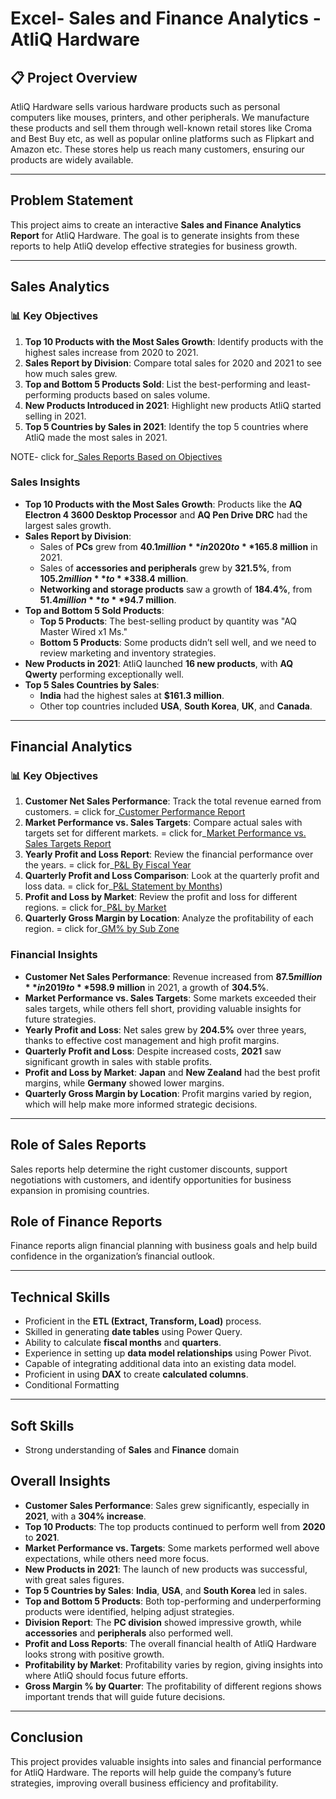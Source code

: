 # Excel- Sales and Finance Analytics - AtliQ Hardware


## 📋 Project Overview

AtliQ Hardware sells various hardware products such as personal computers like mouses, printers, and other peripherals. We manufacture these products and sell them through well-known retail stores like Croma and Best Buy etc, as well as popular online platforms such as Flipkart and Amazon etc. These stores help us reach many customers, ensuring our products are widely available.

---

## Problem Statement

This project aims to create an interactive **Sales and Finance Analytics Report** for AtliQ Hardware. The goal is to generate insights from these reports to help AtliQ develop effective strategies for business growth.

---

## Sales Analytics

### 📊 Key Objectives

1. **Top 10 Products with the Most Sales Growth**: Identify products with the highest sales increase from 2020 to 2021.
2. **Sales Report by Division**: Compare total sales for 2020 and 2021 to see how much sales grew.
3. **Top and Bottom 5 Products Sold**: List the best-performing and least-performing products based on sales volume.
4. **New Products Introduced in 2021**: Highlight new products AtliQ started selling in 2021.
5. **Top 5 Countries by Sales in 2021**: Identify the top 5 countries where AtliQ made the most sales in 2021.

NOTE- click for_[Sales Reports Based on Objectives](https://github.com/shivaprasadpiraga98/Excel-Sales-and-Finance-Analytics/blob/main/product-country-division-newproduct%20level%20report..pdf)

### Sales Insights

- **Top 10 Products with the Most Sales Growth**: Products like the **AQ Electron 4 3600 Desktop Processor** and **AQ Pen Drive DRC** had the largest sales growth.
- **Sales Report by Division**:
  - Sales of **PCs** grew from **$40.1 million** in 2020 to **$165.8 million** in 2021.
  - Sales of **accessories and peripherals** grew by **321.5%**, from **$105.2 million** to **$338.4 million**.
  - **Networking and storage products** saw a growth of **184.4%**, from **$51.4 million** to **$94.7 million**.
- **Top and Bottom 5 Sold Products**:
  - **Top 5 Products**: The best-selling product by quantity was "AQ Master Wired x1 Ms."
  - **Bottom 5 Products**: Some products didn’t sell well, and we need to review marketing and inventory strategies.
- **New Products in 2021**: AtliQ launched **16 new products**, with **AQ Qwerty** performing exceptionally well.
- **Top 5 Sales Countries by Sales**:
  - **India** had the highest sales at **$161.3 million**.
  - Other top countries included **USA**, **South Korea**, **UK**, and **Canada**.

---

## Financial Analytics

### 📊 Key Objectives

1. **Customer Net Sales Performance**: Track the total revenue earned from customers. = click for_[Customer Performance Report](https://github.com/shivaprasadpiraga98/Excel-Sales-and-Finance-Analytics/blob/main/Customer%20Performance%20Report.pdf)
2. **Market Performance vs. Sales Targets**: Compare actual sales with targets set for different markets. = click for_[Market Performance vs. Sales Targets Report](https://github.com/shivaprasadpiraga98/Excel-Sales-and-Finance-Analytics/blob/main/Market%20Performance%20vs%20Target%20Report.pdf)
3. **Yearly Profit and Loss Report**: Review the financial performance over the years. = click for_[P&L By Fiscal Year](https://github.com/shivaprasadpiraga98/Excel-Sales-and-Finance-Analytics/blob/main/P%26L%20by%20FY.pdf)
4. **Quarterly Profit and Loss Comparison**: Look at the quarterly profit and loss data. = click for_[P&L Statement by Months](https://github.com/shivaprasadpiraga98/Excel-Sales-and-Finance-Analytics/blob/main/P%26L%20Statement%20by%20Months.pdf))
5. **Profit and Loss by Market**: Review the profit and loss for different regions. = click for_[P&L by Market](https://github.com/shivaprasadpiraga98/Excel-Sales-and-Finance-Analytics/blob/main/P%26L%20by%20FY.pdf)
6. **Quarterly Gross Margin by Location**: Analyze the profitability of each region. = click for_[GM% by Sub Zone](
https://github.com/shivaprasadpiraga98/Excel-Sales-and-Finance-Analytics/blob/main/GM%25%20sub%20zone.pdf)

### Financial Insights

- **Customer Net Sales Performance**: Revenue increased from **$87.5 million** in 2019 to **$598.9 million** in 2021, a growth of **304.5%**.
- **Market Performance vs. Sales Targets**: Some markets exceeded their sales targets, while others fell short, providing valuable insights for future strategies.
- **Yearly Profit and Loss**: Net sales grew by **204.5%** over three years, thanks to effective cost management and high profit margins.
- **Quarterly Profit and Loss**: Despite increased costs, **2021** saw significant growth in sales with stable profits.
- **Profit and Loss by Market**: **Japan** and **New Zealand** had the best profit margins, while **Germany** showed lower margins.
- **Quarterly Gross Margin by Location**: Profit margins varied by region, which will help make more informed strategic decisions.

---
## Role of Sales Reports

Sales reports help determine the right customer discounts, support negotiations with customers, and identify opportunities for business expansion in promising countries.

## Role of Finance Reports

Finance reports align financial planning with business goals and help build confidence in the organization’s financial outlook.

---

## Technical Skills

- Proficient in the **ETL (Extract, Transform, Load)** process.
- Skilled in generating **date tables** using Power Query.
- Ability to calculate **fiscal months** and **quarters**.
- Experience in setting up **data model relationships** using Power Pivot.
- Capable of integrating additional data into an existing data model.
- Proficient in using **DAX** to create **calculated columns**.
- Conditional Formatting


---

## Soft Skills

- Strong understanding of **Sales** and **Finance** domain

## Overall Insights

- **Customer Sales Performance**: Sales grew significantly, especially in **2021**, with a **304% increase**.
- **Top 10 Products**: The top products continued to perform well from **2020** to **2021**.
- **Market Performance vs. Targets**: Some markets performed well above expectations, while others need more focus.
- **New Products in 2021**: The launch of new products was successful, with great sales figures.
- **Top 5 Countries by Sales**: **India**, **USA**, and **South Korea** led in sales.
- **Top and Bottom 5 Products**: Both top-performing and underperforming products were identified, helping adjust strategies.
- **Division Report**: The **PC division** showed impressive growth, while **accessories** and **peripherals** also performed well.
- **Profit and Loss Reports**: The overall financial health of AtliQ Hardware looks strong with positive growth.
- **Profitability by Market**: Profitability varies by region, giving insights into where AtliQ should focus future efforts.
- **Gross Margin % by Quarter**: The profitability of different regions shows important trends that will guide future decisions.

---

## Conclusion

This project provides valuable insights into sales and financial performance for AtliQ Hardware. The reports will help guide the company’s future strategies, improving overall business efficiency and profitability.
